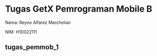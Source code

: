 # Tugas GetX Pemrograman Mobile B

Nama: Reyno Alfarez Marchelian

NIM: H1D022111

## tugas_pemmob_1
